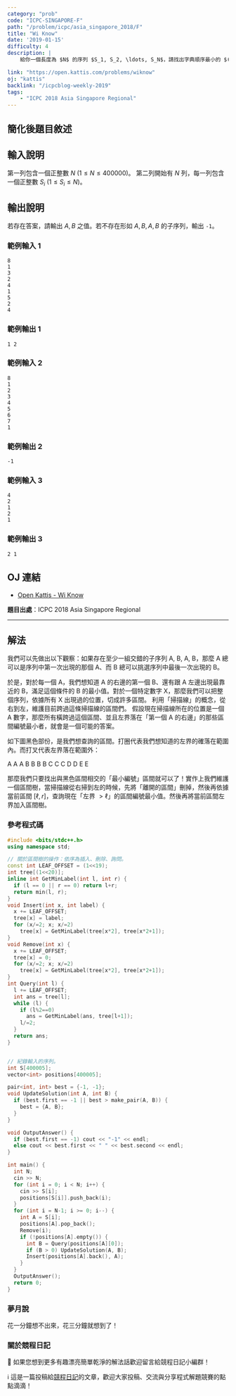 ```yaml
---
category: "prob"
code: "ICPC-SINGAPORE-F"
path: "/problem/icpc/asia_singapore_2018/F"
title: "Wi Know" 
date: '2019-01-15'
difficulty: 4
description: |
    給你一個長度為 $N$ 的序列 $S_1, S_2, \ldots, S_N$，請找出字典順序最小的 $(A, B)$ 配對，使得 $A\neq B$ 而且這個序列包含至少一個子序列 $A, B, A, B$。

link: "https://open.kattis.com/problems/wiknow"
oj: "kattis"
backlink: "/icpcblog-weekly-2019"
tags:
    - "ICPC 2018 Asia Singapore Regional"
---
```


## 簡化後題目敘述

<showvariable varname="description"></showvariable>

## 輸入說明

第一列包含一個正整數 $N$ ($1\le N\le 400000$)。
第二列開始有 $N$ 列，每一列包含一個正整數 $S_i$ ($1\le S_i\le N$)。

## 輸出說明

若存在答案，請輸出 $A, B$ 之值。若不存在形如 $A, B, A, B$ 的子序列，輸出 `-1`。

### 範例輸入 1

```
8
1
3
2
4
1
5
2
4
```

### 範例輸出 1

```
1 2
```

### 範例輸入 2

```
8
1
2
3
4
5
6
7
1
```

### 範例輸出 2

```
-1
```

### 範例輸入 3

```
4
2
1
2
1
```

### 範例輸出 3

```
2 1
```

## OJ 連結

* [Open Kattis - Wi Know](https://open.kattis.com/problems/wiknow)

**題目出處**：ICPC 2018 Asia Singapore Regional

---

## 解法

我們可以先做出以下觀察：如果存在至少一組交錯的子序列 A, B, A, B，那麼 A 總可以是序列中第一次出現的那個 A、而 B 總可以挑選序列中最後一次出現的 B。

於是，對於每一個 A，我們想知道 A 的右邊的第一個 B、還有跟 A 左邊出現最靠近的 B，滿足這個條件的 B 的最小值。對於一個特定數字 X，那麼我們可以把整個序列，依據所有 X 出現過的位置，切成許多區間。
利用「掃描線」的概念，從右到左，維護目前跨過這條掃描線的區間們。
假設現在掃描線所在的位置是一個 A 數字，那麼所有橫跨過這個區間、並且左界落在「第一個 A 的右邊」的那些區間編號最小者，就會是一個可能的答案。

如下圖黑色部份，是我們想查詢的區間。打圈代表我們想知道的左界的確落在範圍內。而打叉代表左界落在範圍外：

<mysvg width="400" height="200" viewbox="0 0 400 200">
<line x1="200" x2="200" y1="0" y2="200" stroke="black" stroke-dasharray="3"></line>
<text x="200" y="16">A</text>
<text x="140" y="16">A</text>
<text x="100" y="16">A</text>
<line x1="200" x2="100" y1="20" y2="20" stroke-width="4pt"  stroke="black"></line>
<text x="110" y="46" fill="red">B</text>
<text x="70" y="46" fill="red">B</text>
<text x="150" y="46" fill="red">B</text>
<text x="230" y="46" fill="red">B</text>
<line x1="150" x2="230" y1="50" y2="50" stroke-width="4pt"  stroke="red"></line>
<circle cy="50" cx="350" r="10" fill="none" stroke-width="4pt"  stroke="red"></circle>
<text x="170" y="76" fill="gold">C</text>
<text x="80" y="76" fill="gold">C</text>
<text x="260" y="76" fill="gold">C</text>
<line x1="170" x2="260" y1="80" y2="80" stroke-width="4pt"  stroke="gold"></line>
<circle cy="80" cx="350" r="10" fill="none" stroke-width="4pt"  stroke="gold"></circle>
<text x="270" y="106" fill="green">D</text>
<text x="60" y="106" fill="green">D</text>
<line x1="270" x2="60" y1="110" y2="110" stroke-width="4pt"  stroke="green"></line>
<path d="M 340,100 L 360,120 M 340,120 L 360,100" stroke-width="4pt"  stroke="green"></path>
<text x="120" y="136" fill="blue">E</text>
<text x="240" y="136" fill="blue">E</text>
<line x1="120" x2="240" y1="140" y2="140" stroke-width="4pt"  stroke="blue"></line>
<circle cy="140" cx="350" r="10" fill="none" stroke-width="4pt"  stroke="blue"></circle>
</mysvg>

那麼我們只要找出與黑色區間相交的「最小編號」區間就可以了！實作上我們維護一個區間樹，當掃描線從右掃到左的時候，先將「離開的區間」刪掉，然後再依據當前區間 $[\ell, r]$，查詢現在「左界 $>\ell$」的區間編號最小值。然後再將當前區間左界加入區間樹。

### 參考程式碼


```cpp
#include <bits/stdc++.h>
using namespace std;

// 關於區間樹的操作：依序為插入、刪除、詢問。
const int LEAF_OFFSET = (1<<19);
int tree[(1<<20)];
inline int GetMinLabel(int l, int r) {
  if (l == 0 || r == 0) return l+r;
  return min(l, r);
}
void Insert(int x, int label) {
  x += LEAF_OFFSET;
  tree[x] = label;
  for (x/=2; x; x/=2)
    tree[x] = GetMinLabel(tree[x*2], tree[x*2+1]);
}
void Remove(int x) {
  x += LEAF_OFFSET;
  tree[x] = 0;
  for (x/=2; x; x/=2)
    tree[x] = GetMinLabel(tree[x*2], tree[x*2+1]);
}
int Query(int l) {
  l += LEAF_OFFSET;
  int ans = tree[l];
  while (l) {
    if (l%2==0)
      ans = GetMinLabel(ans, tree[l+1]);
    l/=2;
  }
  return ans;
}


// 紀錄輸入的序列。
int S[400005];
vector<int> positions[400005];

pair<int, int> best = {-1, -1};
void UpdateSolution(int A, int B) {
  if (best.first == -1 || best > make_pair(A, B)) {
    best = {A, B};
  }
}

void OutputAnswer() {
  if (best.first == -1) cout << "-1" << endl;
  else cout << best.first << " " << best.second << endl;
}

int main() {
  int N;
  cin >> N;
  for (int i = 0; i < N; i++) {
    cin >> S[i];
    positions[S[i]].push_back(i);
  }
  for (int i = N-1; i >= 0; i--) {
    int A = S[i];
    positions[A].pop_back();
    Remove(i);
    if (!positions[A].empty()) {
      int B = Query(positions[A][0]);
      if (B > 0) UpdateSolution(A, B);
      Insert(positions[A].back(), A);
    }
  }
  OutputAnswer();
  return 0;
}
```

### 夢月說

花一分鐘想不出來，花三分鐘就想到了！

### 關於競程日記

🍅 如果您想到更多有趣漂亮簡單乾淨的解法話歡迎留言給競程日記小編群！

ℹ️ 這是一篇投稿給[競程日記](https://www.facebook.com/競程日記-1514973425463954/)的文章，歡迎大家投稿、交流與分享程式解題競賽的點點滴滴！